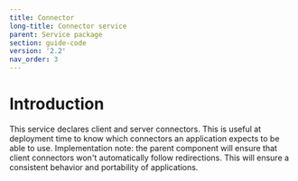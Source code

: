 ```yaml
---
title: Connector
long-title: Connector service
parent: Service package
section: guide-code
version: '2.2'
nav_order: 3
---
```

# Introduction

This service declares client and server connectors. This is useful at
deployment time to know which connectors an application expects to be
able to use. Implementation note: the parent component will ensure that
client connectors won't automatically follow redirections. This will
ensure a consistent behavior and portability of applications.
